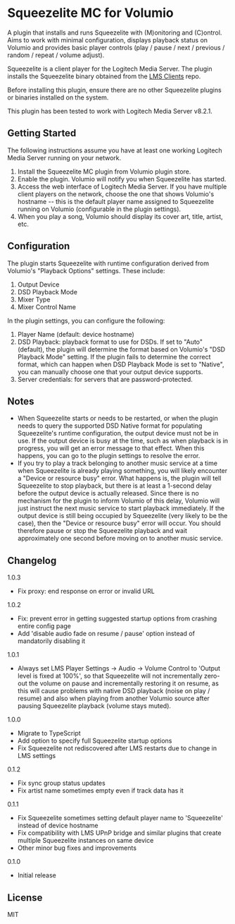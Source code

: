 # Squeezelite MC for Volumio

A plugin that installs and runs Squeezelite with (M)onitoring and (C)ontrol. Aims to work with minimal configuration, displays playback status on Volumio and provides basic player controls (play / pause / next / previous / random / repeat / volume adjust).

Squeezelite is a client player for the Logitech Media Server. The plugin installs the Squeezelite binary obtained from the [LMS Clients](https://sourceforge.net/projects/lmsclients/) repo.

Before installing this plugin, ensure there are no other Squeezelite plugins or binaries installed on the system.

This plugin has been tested to work with Logitech Media Server v8.2.1.

## Getting Started

The following instructions assume you have at least one working Logitech Media Server running on your network.

1. Install the Squeezelite MC plugin from Volumio plugin store.
2. Enable the plugin. Volumio will notify you when Squeezelite has started.
3. Access the web interface of Logitech Media Server. If you have multiple client players on the network, choose the one that shows Volumio's hostname -- this is the default player name assigned to Squeezelite running on Volumio (configurable in the plugin settings).
4. When you play a song, Volumio should display its cover art, title, artist, etc.

## Configuration

The plugin starts Squeezelite with runtime configuration derived from Volumio's "Playback Options" settings. These include:

1. Output Device
2. DSD Playback Mode
3. Mixer Type
4. Mixer Control Name

In the plugin settings, you can configure the following:

1. Player Name (default: device hostname)
2. DSD Playback: playback format to use for DSDs. If set to "Auto" (default), the plugin will determine the format based on Volumio's "DSD Playback Mode" setting. If the plugin fails to determine the correct format, which can happen when DSD Playback Mode is set to "Native", you can manually choose one that your output device supports.
3. Server credentials: for servers that are password-protected.

## Notes

- When Squeezelite starts or needs to be restarted, or when the plugin needs to query the supported DSD Native format for populating Squeezelite's runtime configuration, the output device must not be in use. If the output device is busy at the time, such as when playback is in progress, you will get an error message to that effect. When this happens, you can go to the plugin settings to resolve the error.
- If you try to play a track belonging to another music service at a time when Squeezelite is already playing something, you will likely encounter a "Device or resource busy" error. What happens is, the plugin will tell Squeezelite to stop playback, but there is at least a 1-second delay before the output device is actually released. Since there is no mechanism for the plugin to inform Volumio of this delay, Volumio will just instruct the next music service to start playback immediately. If the output device is still being occupied by Squeezelite (very likely to be the case), then the "Device or resource busy" error will occur. You should therefore pause or stop the Squeezelite playback and wait approximately one second before moving on to another music service.

## Changelog

1.0.3
- Fix proxy: end response on error or invalid URL

1.0.2
- Fix: prevent error in getting suggested startup options from crashing entire config page
- Add 'disable audio fade on resume / pause' option instead of mandatorily disabling it

1.0.1
- Always set LMS Player Settings -> Audio -> Volume Control to 'Output level is fixed at 100%', so that Squeezelite will not incrementally zero-out the volume on pause and incrementally restoring it on resume, as this will cause problems with native DSD playback (noise on play / resume) and also when playing from another Volumio source after pausing Squeezelite playback (volume stays muted).

1.0.0
- Migrate to TypeScript
- Add option to specify full Squeezelite startup options
- Fix Squeezelite not rediscovered after LMS restarts due to change in LMS settings

0.1.2
- Fix sync group status updates
- Fix artist name sometimes empty even if track data has it

0.1.1
- Fix Squeezelite sometimes setting default player name to 'Squeezelite' instead of device hostname
- Fix compatibility with LMS UPnP bridge and similar plugins that create multiple Squeezelite instances on same device
- Other minor bug fixes and improvements

0.1.0
- Initial release

## License

MIT